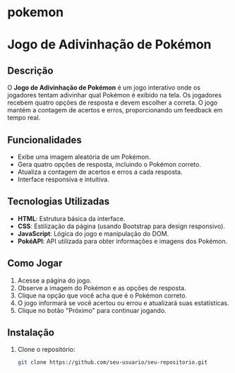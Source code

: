 # pokemon
# Jogo de Adivinhação de Pokémon

## Descrição
O **Jogo de Adivinhação de Pokémon** é um jogo interativo onde os jogadores tentam adivinhar qual Pokémon é exibido na tela. Os jogadores recebem quatro opções de resposta e devem escolher a correta. O jogo mantém a contagem de acertos e erros, proporcionando um feedback em tempo real.

## Funcionalidades
- Exibe uma imagem aleatória de um Pokémon.
- Gera quatro opções de resposta, incluindo o Pokémon correto.
- Atualiza a contagem de acertos e erros a cada resposta.
- Interface responsiva e intuitiva.

## Tecnologias Utilizadas
- **HTML**: Estrutura básica da interface.
- **CSS**: Estilização da página (usando Bootstrap para design responsivo).
- **JavaScript**: Lógica do jogo e manipulação do DOM.
- **PokéAPI**: API utilizada para obter informações e imagens dos Pokémon.

## Como Jogar
1. Acesse a página do jogo.
2. Observe a imagem do Pokémon e as opções de resposta.
3. Clique na opção que você acha que é o Pokémon correto.
4. O jogo informará se você acertou ou errou e atualizará suas estatísticas.
5. Clique no botão "Próximo" para continuar jogando.

## Instalação
1. Clone o repositório:
   ```bash
   git clone https://github.com/seu-usuario/seu-repositorio.git

